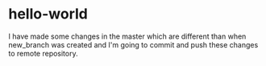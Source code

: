 # hello-world
I have made some changes in the master which are different than when new_branch was created and I'm going to commit and push these changes to remote repository. 